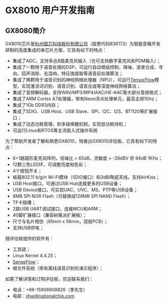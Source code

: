 # GX8010 用户开发指南

## GX8080简介

GX8010芯片是[杭州国芯科技股份有限公司](http://www.nationalchip.com/)（股票代码836173）为智能音箱开发研制的高度集成的单芯片方案，它具有如下的特点：

* 集成了ADC，支持多达8路麦克风输入（也可支持数字麦克风和PDM输入）；
* 集成了一颗用于语音处理的DSP，可运行自动增益控制、降噪、波束合成、寻向、回声消除、去混响、特征值提取等语音前处理算法；
* 集成了两颗用于语音识别的神经网络处理器（NPU），可运行[TensorFlow](https://www.tensorflow.org/)模型，实现激活词识别、语音识别、语音合成等深度神经网络算法；
* 集成了音频解码器，支持WAV/MP3/MP4/AAC/HE-AAC等大部分音频格式；
* 集成了ARM Cortex A7处理器，带有Neon浮点处理单元，最高主频1Ghz；
* 集成了1Gb DDR3内存；
* 集成了SDIO、USB Host、USB Slave、SPI、I2C、I2S、BT1120等扩展接口；
* 集成了动态功耗管理，和多级唤醒机制，实现低功耗待机；
* 可运行Linux和RTOS等主流嵌入式操作系统

为了帮助开发者了解和熟悉GX8010，特推出GX8010评估板，它具有如下的特点：

* 6+1路圆形麦克风阵列，信噪比 &gt; 65dB，灵敏度 &gt; -26dBV @ 94dB 1KHz；
* 12颗三色LED环，可调整亮度和色彩；
* 4个按钮开关；
* 板载802.11 b/g/n Wi-Fi模块（SDIO接口）和3dBi陶瓷天线，支持AirKiss；
* USB Host接口，可通过USB Hub连接更多的USB设备；
* USB Device接口，可实现UAC、UVC、MS、PTP等USB设备；
* 8MB SPI NOR Flash（可替换成128MB SPI NAND Flash）；
* TF卡插槽；
* 2路USB UART调试接口，连接MCU和ARM；
* 40脚扩展接口（兼容树莓派扩展板）；
* 尺寸与名片相仿（85mm x 56mm，双层PCB）；
* 支持USB供电；

随评估板提供的软件有：

* 工具链；
* Linux Kernel 4.4.25；
* [SenseFlow](https://github.com/NationalChip/SenseFlow)；
* 根文件系统（带有离线语音识别的演示程序）；

如需了解详情和订购评估板，欢迎联系我们：

* 电话：+86-15906608826（季先生）
* 电邮：jihw@nationalchip.com



